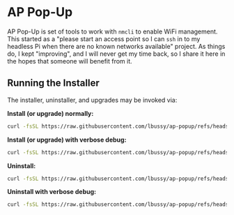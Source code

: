 # AP Pop-Up

AP Pop-Up is set of tools to work with `nmcli` to enable WiFi management.  This started as a "please start an access point so I can `ssh` in to my headless Pi when there are no known networks available" project.  As things do, I kept "improving", and I will never get my time back, so I share it here in the hopes that someone will benefit from it.

## Running the Installer

The installer, uninstaller, and upgrades may be invoked via:

**Install (or upgrade) normally:**
``` bash
curl -fsSL https://raw.githubusercontent.com/lbussy/ap-popup/refs/heads/main/scripts/install.sh | sudo bash 
```

**Install (or upgrade) with verbose debug:**
``` bash
curl -fsSL https://raw.githubusercontent.com/lbussy/ap-popup/refs/heads/main/scripts/install.sh | sudo bash -s -- debug
```

**Uninstall:**
``` bash
curl -fsSL https://raw.githubusercontent.com/lbussy/ap-popup/refs/heads/main/scripts/install.sh | sudo bash -s -- uninstall
```

**Uninstall with verbose debug:**
``` bash
curl -fsSL https://raw.githubusercontent.com/lbussy/ap-popup/refs/heads/main/scripts/install.sh | sudo bash -s -- uninstall debug
```